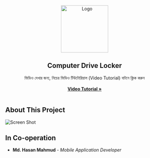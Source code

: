 <br/>
<p align="center">
  <a href="https://github.com/AppBondTech/BitLocker_DriveLock">
    <img src="https://mdhasanmahmud.000webhostapp.com/inappupdate/appbondtech.jpg" alt="Logo" width="150" height="150">
  </a>

  <h2 align="center">Computer Drive Locker</h2>

  <p align="center">
    ভিডিও দেখার জন্য, নিচের ভিডিও টিউটোরিয়াল (Video Tutorial) বাটনে ক্লিক করুন
    <br/>
    <br/>
    <a href="https://youtu.be/pzFsuzdIUog?si=11HHsECNZsHwcjLu"><strong> Video Tutorial »</strong></a>
    <br/>
    <br/>
    
## About This Project

![Screen Shot](https://mdhasanmahmud.000webhostapp.com/inappupdate/bitlocker.png)

## In Co-operation

* **Md. Hasan Mahmud** - *Mobile Application Developer*
